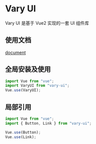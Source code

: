 # Vary UI

Vary UI 是基于 Vue2 实现的一套 UI 组件库

## 使用文档

[document](https://doc.varyui.com)

## 全局安装及使用

```js
import Vue from "vue";
import VaryUI from "vary-ui";
Vue.use(VaryUI);
```

## 局部引用

```js
import Vue from "vue";
import { Button, Link } from "vary-ui";

Vue.use(Button);
Vue.use(Link);
```
